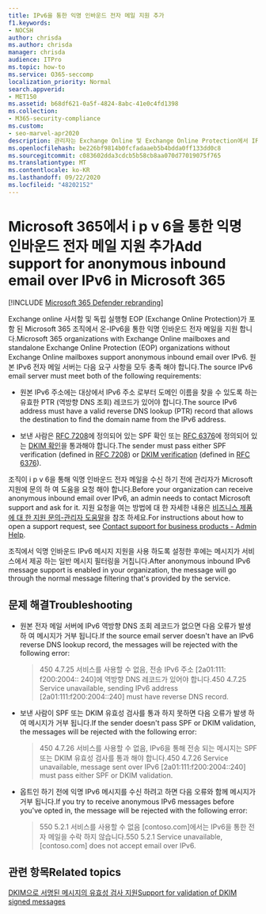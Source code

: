 ```yaml
---
title: IPv6을 통한 익명 인바운드 전자 메일 지원 추가
f1.keywords:
- NOCSH
author: chrisda
ms.author: chrisda
manager: chrisda
audience: ITPro
ms.topic: how-to
ms.service: O365-seccomp
localization_priority: Normal
search.appverid:
- MET150
ms.assetid: b68df621-0a5f-4824-8abc-41e0c4fd1398
ms.collection:
- M365-security-compliance
ms.custom:
- seo-marvel-apr2020
description: 관리자는 Exchange Online 및 Exchange Online Protection에서 IPv6 원본의 익명 인바운드 전자 메일에 대 한 지원을 구성 하는 방법을 알 수 있습니다.
ms.openlocfilehash: be226bf9814b0fcfadaaeb5b4bdda0ff133dd0c8
ms.sourcegitcommit: c083602dda3cdcb5b58cb8aa070d77019075f765
ms.translationtype: MT
ms.contentlocale: ko-KR
ms.lasthandoff: 09/22/2020
ms.locfileid: "48202152"
---
```

# <a name="add-support-for-anonymous-inbound-email-over-ipv6-in-microsoft-365"></a><span data-ttu-id="7306f-103">Microsoft 365에서 i p v 6을 통한 익명 인바운드 전자 메일 지원 추가</span><span class="sxs-lookup"><span data-stu-id="7306f-103">Add support for anonymous inbound email over IPv6 in Microsoft 365</span></span>

[!INCLUDE [Microsoft 365 Defender rebranding](../includes/microsoft-defender-for-office.md)]


<span data-ttu-id="7306f-104">Exchange online 사서함 및 독립 실행형 EOP (Exchange Online Protection)가 포함 된 Microsoft 365 조직에서 온-IPv6을 통한 익명 인바운드 전자 메일을 지원 합니다.</span><span class="sxs-lookup"><span data-stu-id="7306f-104">Microsoft 365 organizations with Exchange Online mailboxes and standalone Exchange Online Protection (EOP) organizations without Exchange Online mailboxes support anonymous inbound email over IPv6.</span></span> <span data-ttu-id="7306f-105">원본 IPv6 전자 메일 서버는 다음 요구 사항을 모두 충족 해야 합니다.</span><span class="sxs-lookup"><span data-stu-id="7306f-105">The source IPv6 email server must meet both of the following requirements:</span></span>

- <span data-ttu-id="7306f-106">원본 IPv6 주소에는 대상에서 IPv6 주소 로부터 도메인 이름을 찾을 수 있도록 하는 유효한 PTR (역방향 DNS 조회) 레코드가 있어야 합니다.</span><span class="sxs-lookup"><span data-stu-id="7306f-106">The source IPv6 address must have a valid reverse DNS lookup (PTR) record that allows the destination to find the domain name from the IPv6 address.</span></span>

- <span data-ttu-id="7306f-107">보낸 사람은 [RFC 7208](https://tools.ietf.org/html/rfc7208)에 정의되어 있는 SPF 확인 또는 [RFC 6376](http://dkim.org/)에 정의되어 있는 [DKIM 확인](https://www.rfc-editor.org/rfc/rfc6376.txt)을 통과해야 합니다.</span><span class="sxs-lookup"><span data-stu-id="7306f-107">The sender must pass either SPF verification (defined in [RFC 7208](https://tools.ietf.org/html/rfc7208)) or [DKIM verification](http://dkim.org/) (defined in [RFC 6376](https://www.rfc-editor.org/rfc/rfc6376.txt)).</span></span>

<span data-ttu-id="7306f-108">조직이 i p v 6을 통해 익명 인바운드 전자 메일을 수신 하기 전에 관리자가 Microsoft 지원에 문의 하 여 도움을 요청 해야 합니다.</span><span class="sxs-lookup"><span data-stu-id="7306f-108">Before your organization can receive anonymous inbound email over IPv6, an admin needs to contact Microsoft support and ask for it.</span></span> <span data-ttu-id="7306f-109">지원 요청을 여는 방법에 대 한 자세한 내용은 [비즈니스 제품에 대 한 지원 문의-관리자 도움말](../../admin/contact-support-for-business-products.md)을 참조 하세요.</span><span class="sxs-lookup"><span data-stu-id="7306f-109">For instructions about how to open a support request, see [Contact support for business products - Admin Help](../../admin/contact-support-for-business-products.md).</span></span>

<span data-ttu-id="7306f-110">조직에서 익명 인바운드 IPv6 메시지 지원을 사용 하도록 설정한 후에는 메시지가 서비스에서 제공 하는 일반 메시지 필터링을 거칩니다.</span><span class="sxs-lookup"><span data-stu-id="7306f-110">After anonymous inbound IPv6 message support is enabled in your organization, the message will go through the normal message filtering that's provided by the service.</span></span>

## <a name="troubleshooting"></a><span data-ttu-id="7306f-111">문제 해결</span><span class="sxs-lookup"><span data-stu-id="7306f-111">Troubleshooting</span></span>

- <span data-ttu-id="7306f-112">원본 전자 메일 서버에 IPv6 역방향 DNS 조회 레코드가 없으면 다음 오류가 발생 하 여 메시지가 거부 됩니다.</span><span class="sxs-lookup"><span data-stu-id="7306f-112">If the source email server doesn't have an IPv6 reverse DNS lookup record, the messages will be rejected with the following error:</span></span>

  > <span data-ttu-id="7306f-113">450 4.7.25 서비스를 사용할 수 없음, 전송 IPv6 주소 [2a01:111: f200:2004:: 240]에 역방향 DNS 레코드가 있어야 합니다.</span><span class="sxs-lookup"><span data-stu-id="7306f-113">450 4.7.25 Service unavailable, sending IPv6 address [2a01:111:f200:2004::240] must have reverse DNS record.</span></span>

- <span data-ttu-id="7306f-114">보낸 사람이 SPF 또는 DKIM 유효성 검사를 통과 하지 못하면 다음 오류가 발생 하 여 메시지가 거부 됩니다.</span><span class="sxs-lookup"><span data-stu-id="7306f-114">If the sender doesn't pass SPF or DKIM validation, the messages will be rejected with the following error:</span></span>

  > <span data-ttu-id="7306f-115">450 4.7.26 서비스를 사용할 수 없음, IPv6을 통해 전송 되는 메시지는 SPF 또는 DKIM 유효성 검사를 통과 해야 합니다.</span><span class="sxs-lookup"><span data-stu-id="7306f-115">450 4.7.26 Service unavailable, message sent over IPv6 [2a01:111:f200:2004::240] must pass either SPF or DKIM validation.</span></span>

- <span data-ttu-id="7306f-116">옵트인 하기 전에 익명 IPv6 메시지를 수신 하려고 하면 다음 오류와 함께 메시지가 거부 됩니다.</span><span class="sxs-lookup"><span data-stu-id="7306f-116">If you try to receive anonymous IPv6 messages before you've opted in, the message will be rejected with the following error:</span></span>

  > <span data-ttu-id="7306f-117">550 5.2.1 서비스를 사용할 수 없음 [contoso.com]에서는 IPv6을 통한 전자 메일을 수락 하지 않습니다.</span><span class="sxs-lookup"><span data-stu-id="7306f-117">550 5.2.1 Service unavailable, [contoso.com] does not accept email over IPv6.</span></span>

## <a name="related-topics"></a><span data-ttu-id="7306f-118">관련 항목</span><span class="sxs-lookup"><span data-stu-id="7306f-118">Related topics</span></span>

[<span data-ttu-id="7306f-119">DKIM으로 서명된 메시지의 유효성 검사 지원</span><span class="sxs-lookup"><span data-stu-id="7306f-119">Support for validation of DKIM signed messages</span></span>](support-for-validation-of-dkim-signed-messages.md)
